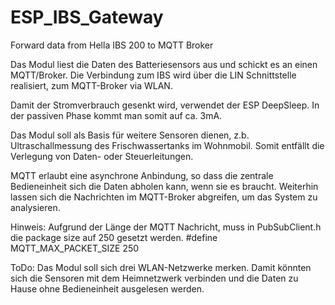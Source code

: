 # ESP_IBS_Gateway
Forward data from Hella IBS 200 to MQTT Broker

Das Modul liest die Daten des Batteriesensors aus und schickt es an einen MQTT/Broker.
Die Verbindung zum IBS wird über die LIN Schnittstelle realisiert, zum MQTT-Broker via WLAN.

Damit der Stromverbrauch gesenkt wird, verwendet der ESP DeepSleep.
In der passiven Phase kommt man somit auf ca. 3mA.

Das Modul soll als Basis für weitere Sensoren dienen, z.b. Ultraschallmessung des Frischwassertanks im Wohnmobil.
Somit entfällt die Verlegung von Daten- oder Steuerleitungen.

MQTT erlaubt eine asynchrone Anbindung, so dass die zentrale Bedieneinheit sich die Daten abholen kann, wenn sie es braucht.
Weiterhin lassen sich die Nachrichten im MQTT-Broker abgreifen, um das System zu analysieren.

Hinweis: Aufgrund der Länge der MQTT Nachricht, muss in PubSubClient.h die package size auf 250 gesetzt werden. #define MQTT_MAX_PACKET_SIZE 250

ToDo:
  Das Modul soll sich drei WLAN-Netzwerke merken.
  Damit könnten sich die Sensoren mit dem Heimnetzwerk verbinden und die Daten zu Hause ohne Bedieneinheit ausgelesen werden.
